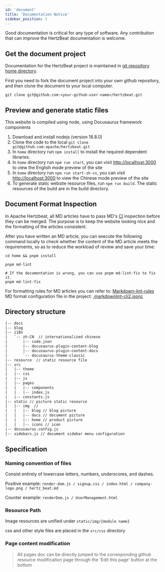 ```yaml
---
id: 'document'
title: 'Documentation Notice'
sidebar_position: 1
---
```


<!--
Licensed to the Apache Software Foundation (ASF) under one or more
contributor license agreements.  See the NOTICE file distributed with
this work for additional information regarding copyright ownership.
The ASF licenses this file to You under the Apache License, Version 2.0
(the "License"); you may not use this file except in compliance with
the License.  You may obtain a copy of the License at

https://www.apache.org/licenses/LICENSE-2.0

Unless required by applicable law or agreed to in writing, software
distributed under the License is distributed on an "AS IS" BASIS,
WITHOUT WARRANTIES OR CONDITIONS OF ANY KIND, either express or implied.
See the License for the specific language governing permissions and
limitations under the License.
-->

Good documentation is critical for any type of software. Any contribution that can improve the HertzBeat documentation is welcome.

## Get the document project

Documentation for the HertzBeat project is maintained in [git repository home directory](https://github.com/apache/hertzbeat/tree/master/home).

First you need to fork the document project into your own github repository, and then clone the document to your local computer.

```shell
git clone git@github.com:<your-github-user-name>/hertzbeat.git
```

## Preview and generate static files

This website is compiled using node, using Docusaurus framework components

1. Download and install nodejs (version 18.8.0)
2. Clone the code to the local `git clone git@github.com:apache/hertzbeat.git`
3. In `home` directory run `npm install` to install the required dependent libraries.
4. In `home` directory run `npm run start`, you can visit <http://localhost:3000> to view the English mode preview of the site
5. In `home` directory run `npm run start-zh-cn`, you can visit <http://localhost:3000> to view the Chinese mode preview of the site
6. To generate static website resource files, run `npm run build`. The static resources of the build are in the build directory.

## Document Format Inspection

In Apache Hertzbeat, all MD articles have to pass MD's [CI](https://github.com/apache/hertzbeat/blob/master/.github/workflows/doc-build-test.yml) inspection before they can be merged. The purpose is to keep the website looking nice and the formatting of the articles consistent.

After you have written an MD article, you can execute the following command locally to check whether the content of the MD article meets the requirements, so as to reduce the workload of review and save your time:

```shell
cd home && pnpm install

pnpm md-lint

# If the documentation is wrong, you can use pnpm md-lint-fix to fix it.
pnpm md-lint-fix
```

For formatting rules for MD articles you can refer to: [Markdown-lint-rules](https://github.com/DavidAnson/markdownlint/blob/main/doc/Rules.md)
MD format configuration file in the project: [.markdownlint-cli2.jsonc](https://github.com/apache/hertzbeat/blob/master/.markdownlint-cli2.jsonc)

## Directory structure

```html
|-- docs
|-- blog   
|-- i18n
|   `-- zh-CN  // internationalized chinese
|       |-- code.json
|       |-- docusaurus-plugin-content-blog
|       |-- docusaurus-plugin-content-docs
|       `-- docusaurus-theme-classic
|-- resource  // static resource file
|-- src
|   |-- theme
|   |-- css
|   |-- js
|   |-- pages
|   |   |-- components
|   |   |-- index.js
|   |-- constants.js
|-- static // picture static resource
|   |-- img  //
|   |   |-- blog // blog picture
|   |   |-- docs // document picture
|   |   |-- home // product picture
|   |   |-- icons // icon
|-- docusaurus.config.js
|-- sidebars.js // document sidebar menu configuration
```

## Specification

### Naming convention of  files

Consist entirely of lowercase letters, numbers, underscores, and dashes.

Positive example: `render-dom.js / signup.css / index.html / company-logo.png / hertz_beat.md`

Counter example: `renderDom.js / UserManagement.html`

### Resource Path

Image resources are unified under `static/img/{module name}`

css and other style files are placed in the `src/css` directory

### Page content modification

> All pages doc can be directly jumped to the corresponding github resource modification page through the 'Edit this page' button at the bottom
